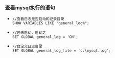 ### 查看mysql执行的语句

- ```mysql
  //查看日志是否启动和记录目录
  SHOW VARIABLES LIKE "general_log%";
  ```

- ```mysql
  //若未启动，启动之
  SET GLOBAL general_log = 'ON';
  ```

- ```mysql
  //自定义日志目录
  SET GLOBAL general_log_file = 'c:\mysql.log';
  ```

  


